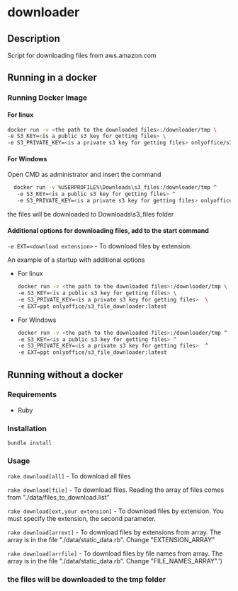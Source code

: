 # downloader

## Description

Script for downloading files from aws.amazon.com

## Running in a docker

### Running Docker Image

#### For linux

  ```bash
  docker run -v <the path to the downloaded files>:/downloader/tmp \
  -e S3_KEY=<is a public s3 key for getting files> \
  -e S3_PRIVATE_KEY=<is a private s3 key for getting files> onlyoffice/s3_file_downloader:latest
  ```

#### For Windows

Open CMD as administrator and insert the command

```bash
  docker run -v %USERPROFILE%\Downloads\s3_files:/downloader/tmp ^
   -e S3_KEY=<is a public s3 key for getting files> ^
   -e S3_PRIVATE_KEY=<is a private s3 key for getting files> onlyoffice/s3_file_downloader:latest
 ```

the files will be downloaded to Downloads\s3_files folder

#### Additional options for downloading files, add to the start command

``-e EXT=<download extension>`` - To download files by extension.

An example of a startup with additional options

* For linux

  ```bash
  docker run -v <the path to the downloaded files>:/downloader/tmp \
  -e S3_KEY=<is a public s3 key for getting files> \
  -e S3_PRIVATE_KEY=<is a private s3 key for getting files>  \
  -e EXT=ppt onlyoffice/s3_file_downloader:latest
  ```

* For Windows

  ```bash
  docker run -v <the path to the downloaded files>:/downloader/tmp ^
  -e S3_KEY=<is a public s3 key for getting files> ^
  -e S3_PRIVATE_KEY=<is a private s3 key for getting files>  ^
  -e EXT=ppt onlyoffice/s3_file_downloader:latest
  ```

## Running without a docker

### Requirements

* Ruby

### Installation

``bundle install``

### Usage

``rake download[all]`` - To download all files

``rake download[file]`` - To download files. Reading the array of files comes
from "./data/files_to_download.list"

``rake download[ext,your extension]`` - To download files by extension.
You must specify the extension, the second parameter.

``rake download[arrext]`` -  To download files by extensions from array.
The array is in the file "./data/static_data.rb". Change "EXTENSION_ARRAY"

``rake download[arrfile]`` -  To download files by file names from array.
The array is in the file "./data/static_data.rb". Change "FILE_NAMES_ARRAY".')

### the files will be downloaded to the tmp folder
